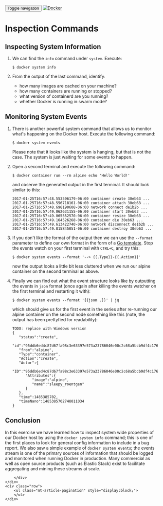 <html>
<head>
    <title></title>
    <link href='https://maxcdn.bootstrapcdn.com/bootstrap/3.3.7/css/bootstrap.min.css' rel='stylesheet' integrity='sha384-BVYiiSIFeK1dGmJRAkycuHAHRg32OmUcww7on3RYdg4Va+PmSTsz/K68vbdEjh4u' crossorigin='anonymous'>
    <link href="../../app.css" rel="stylesheet" >
</head>
<body>
    <nav class="navbar navbar-default">
    <div class="container">
        <!-- Brand and toggle get grouped for better mobile display -->
        <div class="navbar-header">
        <button type="button" class="navbar-toggle collapsed" data-toggle="collapse" data-target="#bs-example-navbar-collapse-1" aria-expanded="false">
            <span class="sr-only">Toggle navigation</span>
            <span class="icon-bar"></span>
            <span class="icon-bar"></span>
            <span class="icon-bar"></span>
        </button>
        <a class="navbar-brand" href="../../index.html"><img class="logo" src="https://www.docker.com/sites/all/themes/docker/assets/images/brand-full.svg" alt="Docker" title="Docker"/></a>
        </div>
    </div><!-- /.container-fluid -->
    </nav>
    <div class="container">
    <div class="row">
        <h1></h1>
        <div class="content">
            <h1 id="inspection-commands">Inspection Commands</h1>
<h2 id="inspecting-system-information">Inspecting System Information</h2>
<ol>
<li><p>We can find the <code>info</code> command under <code>system</code>. Execute:</p>
<pre><code class="lang-bash">$ docker system info
</code></pre>
</li>
<li><p>From the output of the last command, identify:</p>
<ul>
<li>how many images are cached on your machine?</li>
<li>how many containers are running or stopped?</li>
<li>what version of containerd are you running?</li>
<li>whether Docker is running in swarm mode?</li>
</ul>
</li>
</ol>
<h2 id="monitoring-system-events">Monitoring System Events</h2>
<ol>
<li><p>There is another powerful system command that allows us to monitor what&#39;s happening on the Docker host. Execute the following command:</p>
<pre><code class="lang-bash">$ docker system events
</code></pre>
<p>Please note that it looks like the system is hanging, but that is not the case. The system is just waiting for some events to happen.</p>
</li>
<li><p>Open a second terminal and execute the following command:</p>
<pre><code class="lang-bash">$ docker container run --rm alpine echo &#39;Hello World!&#39;
</code></pre>
<p>and observe the generated output in the first terminal. It should look similar to this:</p>
<pre><code class="lang-bash">2017-01-25T16:57:48.553596179-06:00 container create 30eb63 ...
2017-01-25T16:57:48.556718161-06:00 container attach 30eb63 ...
2017-01-25T16:57:48.698190608-06:00 network connect de1b2b ...
2017-01-25T16:57:49.062631155-06:00 container start 30eb63 ...
2017-01-25T16:57:49.065552570-06:00 container resize 30eb63 ...
2017-01-25T16:57:49.164526268-06:00 container die 30eb63 ...
2017-01-25T16:57:49.613422740-06:00 network disconnect de1b2b ...
2017-01-25T16:57:49.815845051-06:00 container destroy 30eb63 ...
</code></pre>
</li>
<li><p>If you don&#39;t like the format of the output then we can use the <code>--format</code> parameter to define our own format in the form of a <a href="https://golang.org/pkg/text/template/">Go template</a>. Stop the events watch on your first terminal with <code>CTRL+C</code>, and try this:</p>
<pre><code class="lang-bash">$ docker system events --format &#39;--&gt; {{.Type}}-{{.Action}}&#39;
</code></pre>
<p>now the output looks a little bit less cluttered when we run our alpine container on the second terminal as above.</p>
</li>
<li><p>Finally we can find out what the event structure looks like by outputting the events in <code>json</code> format (once again after killing the events watcher on the first terminal and restarting it with):</p>
<pre><code class="lang-bash">$ docker system events --format &#39;{{json .}}&#39; | jq
</code></pre>
<p>which should give us for the first event in the series after re-running our alpine container on the second node something like this (note, the output has been prettyfied for readability):</p>
<pre><code class="lang-json">TODO: replace with Windows version
{
   &quot;status&quot;:&quot;create&quot;,
   &quot;id&quot;:&quot;95ddb6ed4c87d67fa98c3e63397e573a23786046e00c2c68a5bcb9df4c17635c&quot;,
   &quot;from&quot;:&quot;alpine&quot;,
   &quot;Type&quot;:&quot;container&quot;,
   &quot;Action&quot;:&quot;create&quot;,
   &quot;Actor&quot;:{
      &quot;ID&quot;:&quot;95ddb6ed4c87d67fa98c3e63397e573a23786046e00c2c68a5bcb9df4c17635c&quot;,
      &quot;Attributes&quot;:{
         &quot;image&quot;:&quot;alpine&quot;,
         &quot;name&quot;:&quot;sleepy_roentgen&quot;
      }
   },
   &quot;time&quot;:1485385702,
   &quot;timeNano&quot;:1485385702748011034
}
</code></pre>
</li>
</ol>
<h2 id="conclusion">Conclusion</h2>
<p>In this exercise we have learned how to inspect system wide properties of our Docker host by using the <code>docker system info</code> command; this is one of the first places to look for general config information to include in a bug report. We also saw a simple example of <code>docker system events</code>; the events stream is one of the primary sources of information that should be logged and monitored when running Docker in production. Many commercial as well as open source products (such as Elastic Stack) exist to facilitate aggregating and mining these streams at scale.</p>

        </div>        
    </div>
    <div class="row">
        <ul class="mt-article-pagination" style="display:block;">
        </ul>
    </div>
</div>
    <div class="footer"></div>
</body>